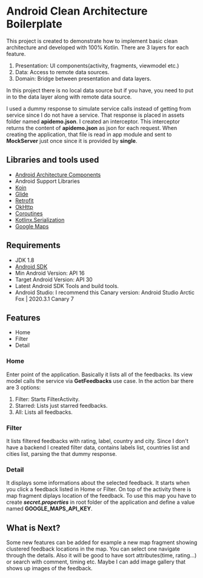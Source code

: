 # Android Clean Architecture Boilerplate

This project is created to demonstrate how to implement basic clean architecture and developed with 100% Kotlin. There are 3 layers for each feature.
1. Presentation: UI components(activity, fragments, viewmodel etc.)
2. Data: Access to remote data sources.
3. Domain: Bridge between presentation and data layers.

In this project there is no local data source but if you have, you need to put in to the data layer along with remote data source.

I used a dummy response to simulate service calls instead of getting from service since I do not have a service. That response is placed in assets folder named **apidemo.json**.
I created an interceptor. This interceptor returns the content of **apidemo.json** as json for each request.
When creating the application, that file is read in app module and sent to **MockServer** just once since it is provided by **single**.

## Libraries and tools used

* [Android Architecture Components](https://developer.android.com/topic/libraries/architecture/index.html)
* Android Support Libraries
* [Koin](https://github.com/InsertKoinIO/koin)
* [Glide](https://github.com/bumptech/glide)
* [Retrofit](http://square.github.io/retrofit/)
* [OkHttp](http://square.github.io/okhttp/)
* [Coroutines](https://developer.android.com/kotlin/coroutines)
* [Kotlinx.Serialization](https://github.com/Kotlin/kotlinx.serialization)
* [Google Maps](https://developers.google.com/maps/documentation/android-sdk/overview)

## Requirements

* JDK 1.8
* [Android SDK](https://developer.android.com/studio/index.html)
* Min Android Version: API 16
* Target Android Version: API 30
* Latest Android SDK Tools and build tools.
* Android Studio: I recommend this Canary version: Android Studio Arctic Fox | 2020.3.1 Canary 7

## Features
* Home
* Filter
* Detail

### Home
Enter point of the application. Basically it lists all of the feedbacks. Its view model calls the service via **GetFeedbacks** use case.
In the action bar there are 3 options:
  1. Filter: Starts FilterActivity.
  2. Starred: Lists just starred feedbacks.
  3. All: Lists all feedbacks.
  
### Filter
It lists filtered feedbacks with rating, label, country and city.
Since I don't have a backend I created filter data, contains labels list, countries list and cities list, parsing the that dummy response.

### Detail
It displays some informations about the selected feedback. It starts when you click a feedback listed in Home or Filter.
On top of the activity there is map fragment diplays location of the feedback. To use this map you have to create ***secret.properties*** in root folder of the application
and define a value named **GOOGLE_MAPS_API_KEY**.

## What is Next?
Some new features can be added for example a new map fragment showing clustered feedback locations in the map. You can select one navigate through the details.
Also it will be good to have sort attributes(time, rating...) or search with comment, timing etc.
Maybe I can add image gallery that shows up images of the feedback.
